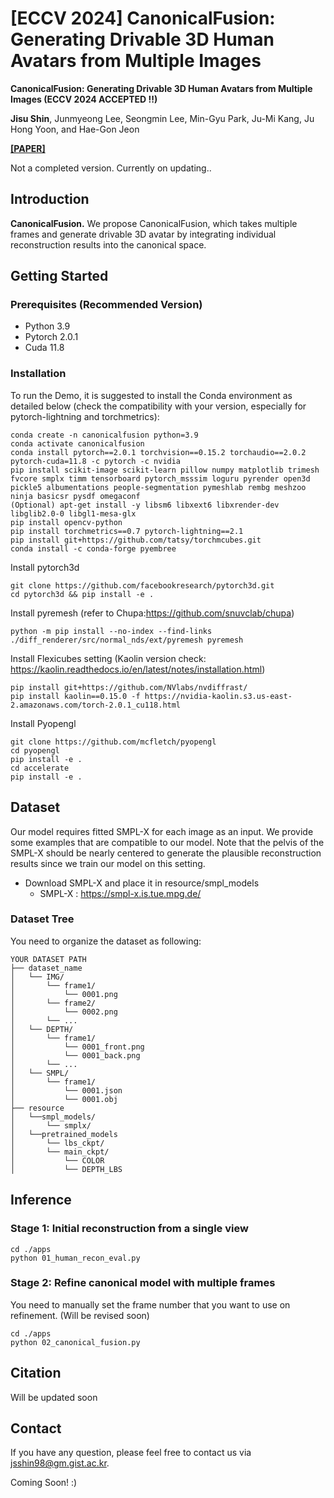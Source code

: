 # [ECCV 2024] CanonicalFusion: Generating Drivable 3D Human Avatars from Multiple Images

**CanonicalFusion: Generating Drivable 3D Human Avatars from Multiple Images (ECCV 2024 ACCEPTED !!)**

**Jisu Shin**, Junmyeong Lee, Seongmin Lee, Min-Gyu Park, Ju-Mi Kang, Ju Hong Yoon, and Hae-Gon Jeon

**[[PAPER]](https://arxiv.org/abs/2407.04345)**

Not a completed version. Currently on updating..

## Introduction

__CanonicalFusion.__ We propose CanonicalFusion, which takes multiple frames and generate drivable 3D avatar by integrating individual reconstruction results into the canonical space.

## Getting Started
### Prerequisites (Recommended Version)

- Python 3.9
- Pytorch 2.0.1
- Cuda 11.8

### Installation
To run the Demo, it is suggested to install the Conda environment as detailed below (check the compatibility with your version, especially for pytorch-lightning and torchmetrics):
```
conda create -n canonicalfusion python=3.9
conda activate canonicalfusion
conda install pytorch==2.0.1 torchvision==0.15.2 torchaudio==2.0.2 pytorch-cuda=11.8 -c pytorch -c nvidia
pip install scikit-image scikit-learn pillow numpy matplotlib trimesh fvcore smplx timm tensorboard pytorch_msssim loguru pyrender open3d pickle5 albumentations people-segmentation pymeshlab rembg meshzoo ninja basicsr pysdf omegaconf
(Optional) apt-get install -y libsm6 libxext6 libxrender-dev libglib2.0-0 libgl1-mesa-glx 
pip install opencv-python
pip install torchmetrics==0.7 pytorch-lightning==2.1
pip install git+https://github.com/tatsy/torchmcubes.git
conda install -c conda-forge pyembree
```
Install pytorch3d
```
git clone https://github.com/facebookresearch/pytorch3d.git
cd pytorch3d && pip install -e .
```
Install pyremesh (refer to Chupa:https://github.com/snuvclab/chupa)
```
python -m pip install --no-index --find-links ./diff_renderer/src/normal_nds/ext/pyremesh pyremesh
```
Install Flexicubes setting (Kaolin version check: https://kaolin.readthedocs.io/en/latest/notes/installation.html)
```
pip install git+https://github.com/NVlabs/nvdiffrast/
pip install kaolin==0.15.0 -f https://nvidia-kaolin.s3.us-east-2.amazonaws.com/torch-2.0.1_cu118.html
```
Install Pyopengl
```
git clone https://github.com/mcfletch/pyopengl
cd pyopengl
pip install -e .
cd accelerate
pip install -e .
```

## Dataset
Our model requires fitted SMPL-X for each image as an input. We provide some examples that are compatible to our model. Note that the pelvis of the SMPL-X should be nearly centered to generate the plausible reconstruction results since we train our model on this setting.

- Download SMPL-X and place it in resource/smpl_models
  - SMPL-X : https://smpl-x.is.tue.mpg.de/

### Dataset Tree
You need to organize the dataset as following:
```
YOUR DATASET PATH
├── dataset_name
│   └── IMG/
│       └── frame1/
│           └── 0001.png
│       └── frame2/
│           └── 0002.png
│       └── ...
│   └── DEPTH/
│       └── frame1/
│           └── 0001_front.png
│           └── 0001_back.png
│       └── ...
│   └── SMPL/
│       └── frame1/
│           └── 0001.json
│           └── 0001.obj
├── resource
│   └──smpl_models/
│       └── smplx/
│   └──pretrained_models
│       └── lbs_ckpt/
│       └── main_ckpt/
│           └── COLOR
│           └── DEPTH_LBS
```

## Inference
### Stage 1: Initial reconstruction from a single view
```
cd ./apps
python 01_human_recon_eval.py
```
### Stage 2: Refine canonical model with multiple frames
You need to manually set the frame number that you want to use on refinement. (Will be revised soon)
```
cd ./apps
python 02_canonical_fusion.py
```

## Citation
Will be updated soon

## Contact
If you have any question, please feel free to contact us via jsshin98@gm.gist.ac.kr.

Coming Soon! :)
